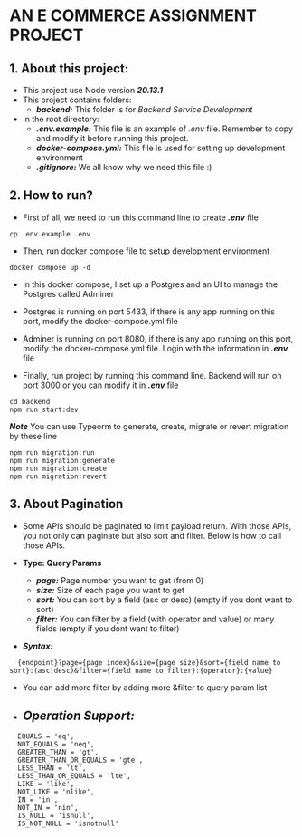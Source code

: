 # AN E COMMERCE ASSIGNMENT PROJECT

## 1. About this project:

- This project use Node version **_20.13.1_**
- This project contains folders:
  - **_backend:_** This folder is for _Backend Service Development_
- In the root directory:
  - **_.env.example:_** This file is an example of _.env_ file. Remember to copy and modify it before running this project.
  - **_docker-compose.yml:_** This file is used for setting up development environment
  - **_.gitignore:_** We all know why we need this file :)

## 2. How to run?

- First of all, we need to run this command line to create **_.env_** file

```
cp .env.example .env
```

- Then, run docker compose file to setup development environment

```
docker compose up -d
```

- In this docker compose, I set up a Postgres and an UI to manage the Postgres called Adminer

- Postgres is running on port 5433, if there is any app running on this port, modify the docker-compose.yml file

- Adminer is running on port 8080, if there is any app running on this port, modify the docker-compose.yml file. Login with the information in **_.env_** file

- Finally, run project by running this command line. Backend will run on port 3000 or you can modify it in **_.env_** file

```
cd backend
npm run start:dev
```

**_Note_** You can use Typeorm to generate, create, migrate or revert migration by these line

```
npm run migration:run
npm run migration:generate
npm run migration:create
npm run migration:revert
```

## 3. About Pagination
- Some APIs should be paginated to limit payload return. With those APIs, you not only can paginate but also sort and filter. Below is how to call those APIs.

- **Type: Query Params**
  - ***page:*** Page number you want to get (from 0)
  - ***size:*** Size of each page you want to get
  - ***sort:*** You can sort by a field (asc or desc) (empty if you dont want to sort)
  - ***filter:*** You can filter by a field (with operator and value) or many fields (empty if you dont want to filter)

- ***Syntax:***
```
  {endpoint}?page={page index}&size={page size}&sort={field name to sort}:(asc|desc)&filter={field name to filter}:{operator}:{value}
```
  - You can add more filter by adding more &filter to query param list
- ***Operation Support:***
  - 
```
  EQUALS = 'eq',
  NOT_EQUALS = 'neq',
  GREATER_THAN = 'gt',
  GREATER_THAN_OR_EQUALS = 'gte',
  LESS_THAN = 'lt',
  LESS_THAN_OR_EQUALS = 'lte',
  LIKE = 'like',
  NOT_LIKE = 'nlike',
  IN = 'in',
  NOT_IN = 'nin',
  IS_NULL = 'isnull',
  IS_NOT_NULL = 'isnotnull'
```
